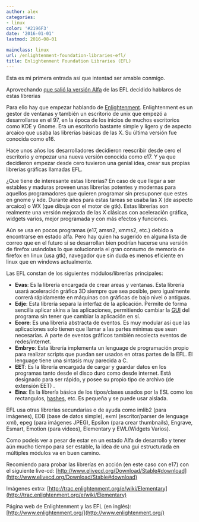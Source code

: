 ```yaml
---
author: alex
categories:
- linux
color: '#2196F3'
date: '2016-01-01'
lastmod: 2016-08-01

mainclass: linux
url: /enlightenment-foundation-libraries-efl/
title: Enlightenment Foundation Libraries (EFL)
---
```


Esta es mi primera entrada así que intentad ser amable conmigo.

Aprovechando [que salió la versión Alfa](http://www.enlightenment.org/p.php?p=news/show&l=en&news_id=23) de las EFL decidido hablaros de estas librerias

Para ello hay que empezar hablando de [Enlightenment](http://es.wikipedia.org/wiki/Enlightenment). Enlightenment es un gestor de ventanas y también un escritorio de unix que empezó a desarrollarse en el 97, en la época de los inicios de muchos escritorios como KDE y Gnome. Era un escritorio bastante simple y ligero y de aspecto arcaico que usaba las librerías básicas de las X. Su última versión fue conocida como e16.

Hace unos años los desarrolladores decidieron reescribir desde cero el escritorio y empezar una nueva versión conocida como e17\. Y ya que decidieron empezar desde cero tuvieron una genial idea, crear sus propias librerías gráficas llamadas EFL.

¿Que tiene de interesante estas librerías? En caso de que llegar a ser estables y maduras proveen unas librerías potentes y modernas para aquellos programadores que quieren programar sin presuponer que estes en gnome y kde. Durante años para estas tareas se usaba las X (de aspecto arcaico) o WX (que dibuja con el motor de gtk). Estas librerías son realmente una versión mejorada de las X clásicas con aceleración gráfica, widgets varios, mejor programada y con más efectos y funciones.

Aún se usa en pocos programas (e17, amsn2, xmms2, etc.) debido a encontrarse en estado alfa. Pero hay quien ha sugerido en alguna lista de correo que en el futuro si se desarrollan bien podrían hacerse una versión de firefox usándolas lo que solucionaría el gran consumo de memoria de firefox en linux (usa gtk), navegador que sin duda es menos eficiente en linux que en windows actualmente.

<figure>
    <amp-img on="tap:lightbox1" role="button" tabindex="0" layout="responsive" src="http://download.enlightenment.org/att/wiki/Elementary/elm-app-02.2.png" alt=""></amp-img>
</figure>

Las EFL constan de los siguientes módulos/librerías principales:

- __Evas__: Es la librería encargada de crear areas y ventanas. Esta librería usará aceleración gráfica 3D siempre que sea posible, pero igualmente correrá rápidamente en máquinas con gráficas de bajo nivel o antiguas.
- __Edje__: Esta librería separa la interfaz de la aplicación. Permite de forma sencilla aplicar skins a las aplicaciones, permitiendo cambiar la [GUI](http://es.wikipedia.org/wiki/GUI "GUI") del programa sin tener que cambiar la aplicación en sí.
- __Ecore__: Es una librería abstracta de eventos. Es muy modular así que las aplicaciones solo tienen que llamar a las partes mínimas que sean necesarias. A parte de eventos gráficos también recolecta eventos de redes/internet.
- __Embryo__: Esta librería implementa un lenguage de programación propio para realizar scripts que puedan ser usados en otras partes de la EFL. El lenguage tiene una sintasis muy parecida a C.
- __EET__: Es la librería encargada de cargar y guardar datos en los programas tanto desde el disco duro como desde internet. Está designado para ser rápido, y posee su propio tipo de archivo (de extensión EET) .
- __Eina__: Es la librería básica de los tipos/clases usados por la ESL como los rectangulos, [hashes](http://es.wikipedia.org/wiki/Tabla_hash), etc. Es pequeña y se puede usar aislada.

EFL usa otras librerías secundarias o de ayuda como imlib2 (para imágenes), EDB (base de datos simple), exml (escritor/parser de lenguage xml), epeg (para imágenes JPEG), Epsilon (para crear thumbnails), Engrave, Esmart, Emotion (para videos), Elementary y EWL(Widgets Varios).

Como podeis ver a pesar de estar en un estado Alfa de desarrollo y tener aún mucho tiempo para ser estable, la idea de una gui estructurada en múltiples módulos va en buen camino.

Recomiendo para probar las librerías en acción (en este caso con e17) con el siguiente live-cd: [http://www.elivecd.org/Download/Stable#download](http://www.elivecd.org/Download/Stable#download)

Imágenes extra: [http://trac.enlightenment.org/e/wiki/Elementary](http://trac.enlightenment.org/e/wiki/Elementary)

Página web de Enlightenment y las EFL (en inglés): [http://www.enlightenment.org/](http://www.enlightenment.org/)
